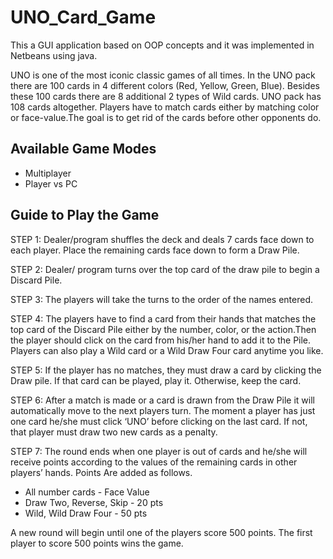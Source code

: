 # UNO_Card_Game

This a GUI application based on OOP concepts and it was implemented in Netbeans using java.

UNO is one of the most iconic classic games of all times. In the UNO pack there are 100 cards in
4 different colors (Red, Yellow, Green, Blue). Besides these 100 cards there are 8 additional 2
types of Wild cards. UNO pack has 108 cards altogether. Players have to match cards either by
matching color or face-value.The goal is to get rid of the cards before other opponents do.

## **Available Game Modes**
- Multiplayer
- Player vs PC

## **Guide to Play the Game**

STEP 1: Dealer/program shuffles the deck and deals 7 cards face down to each player. Place the  remaining cards face down to form a Draw Pile. 

STEP 2: Dealer/ program turns over the top card of the draw pile to begin a Discard Pile. 

STEP 3: The players will take the turns to the order of the names entered. 

STEP 4: The players have to find a card from their hands that matches the top card of the Discard Pile either by the number, color, or the action.Then the player should click on the  card from his/her hand to add it to the Pile. Players can also play a Wild card or a Wild Draw  Four card anytime you like. 

STEP 5: If the player has no matches, they must draw a card by clicking the Draw pile. If that  card can be played, play it. Otherwise, keep the card. 

STEP 6: After a match is made or a card is drawn from the Draw Pile it will automatically move  to the next players turn. The moment a player has just one card he/she must click ‘UNO’ before  clicking on the last card. If not, that player must draw two new cards as a penalty. 

STEP 7: The round ends when one player is out of cards and he/she will receive points according  to the values of the remaining cards in other players’ hands. Points Are added as follows. 

- All number cards - Face Value 
- Draw Two, Reverse, Skip - 20 pts 
- Wild, Wild Draw Four - 50 pts 

A new round will begin until one of the players score 500 points. The first player to score 500 points wins the game.
